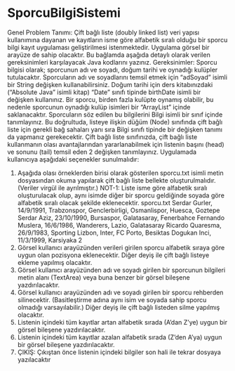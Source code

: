 # SporcuBilgiSistemi

Genel Problem Tanımı:
Çift bağlı liste (doubly linked list) veri yapısı kullanımına dayanan ve kayıtların isme göre alfabetik
sıralı olduğu bir sporcu bilgi kayıt uygulaması geliştirilmesi istenmektedir. Uygulama görsel bir
arayüze de sahip olacaktır. Bu bağlamda aşağıda detaylı olarak verilen gereksinimleri karşılayacak
Java kodlarını yazınız.
Gereksinimler:
Sporcu bilgisi olarak; sporcunun adı ve soyadı, doğum tarihi ve oynadığı kulüpler tutulacaktır.
Sporcuların adı ve soyadlarını temsil etmek için “adSoyad” isimli bir String değişken
kullanabilirsiniz. Doğum tarihi için ders kitabınızdaki (“Absolute Java” isimli kitap) “Date” sınıfı
tipinde birthDate isimli bir değişken kullanınız. Bir sporcu, birden fazla kulüpte oynamış olabilir, bu
nedenle sporcunun oynadığı kulüp isimleri bir “ArrayList” içinde saklanacaktır. Sporcuların söz
edilen bu bilgilerini Bilgi isimli bir sınıf içinde tanımlayınız. Bu doğrultuda, listeye ilişkin düğüm
(Node) sınıfında çift bağlı liste için gerekli bağ sahaları yanı sıra Bilgi sınıfı tipinde bir değişken
tanımı da yapmanız gerekecektir.
Çift bağlı liste sınıfınızda, çift bağlı liste kullanmanın olası avantajlarından yararlanabilmek için
listenin başını (head) ve sonunu (tail) temsil eden 2 değişken tanımlayınız.
Uygulamada kullanıcıya aşağıdaki seçenekler sunulmalıdır:
1) Aşağıda olası örneklerden birisi olarak gösterilen sporcu.txt isimli metin dosyasından okuma
yapılarak çift bağlı liste bellekte oluşturulmalıdır. (Veriler virgül ile ayrılmıştır.)
NOT-1: Liste isme göre alfabetik sıralı oluşturulacak olup, aynı isimde diğer bir sporcu
geldiğinde soyada göre alfabetik sıralı olacak şekilde eklenecektir.
sporcu.txt
Serdar Gurler, 14/9/1991, Trabzonspor, Genclerbirligi, Osmanlispor, Huesca, Goztepe
Serdar Aziz, 23/10/1990, Bursaspor, Galatasaray, Fenerbahce
Fernando Muslera, 16/6/1986, Wanderers, Lazio, Galatasaray
Ricardo Quaresma, 26/9/1983, Sporting Lizbon, Inter, FC Porto, Besiktas
Dogukan Inci, 11/3/1999, Karsiyaka
2
2) Görsel kullanıcı arayüzünden verileri girilen sporcu alfabetik sıraya göre uygun olan pozisyona
eklenecektir. Diğer deyiş ile çift bağlı listeye ekleme yapılmış olacaktır.
3) Görsel kullanıcı arayüzünden adı ve soyadı girilen bir sporcunun bilgileri metin alanı (TextArea)
veya buna benzer bir görsel bileşene yazdırılacaktır.
4) Görsel kullanıcı arayüzünden adı ve soyadı girilen bir sporcu rehberden silinecektir.
(Basitleştirme adına aynı isim ve soyada sahip sporcu olmadığı varsayılabilir.) Diğer deyiş ile çift
bağlı listeden silme yapılmış olacaktır.
5) Listenin içindeki tüm kayıtlar artan alfabetik sırada (A’dan Z’ye) uygun bir görsel bileşene
yazdırılacaktır.
6) Listenin içindeki tüm kayıtlar azalan alfabetik sırada (Z’den A’ya) uygun bir görsel bileşene
yazdırılacaktır.
7) ÇIKIŞ: Çıkıştan önce listenin içindeki bilgiler son hali ile tekrar dosyaya yazılacaktır
